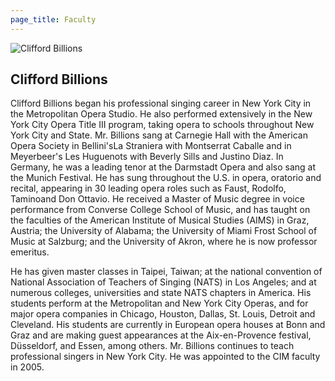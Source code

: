 ```yaml
---
page_title: Faculty
---
```


![Clifford Billions](/img/clifford-billions.png)

## Clifford Billions

Clifford Billions began his professional singing career in New York City in the Metropolitan Opera Studio. He also performed extensively in the New York City Opera Title III program, taking opera to schools throughout New York City and State. Mr. Billions sang at Carnegie Hall with the American Opera Society in Bellini'sLa Straniera with Montserrat Caballe and in Meyerbeer's Les Huguenots with Beverly Sills and Justino Diaz. In Germany, he was a leading tenor at the Darmstadt Opera and also sang at the Munich Festival. He has sung throughout the U.S. in opera, oratorio and recital, appearing in 30 leading opera roles such as Faust, Rodolfo, Taminoand Don Ottavio. He received a Master of Music degree in voice performance from Converse College School of Music, and has taught on the faculties of the American Institute of Musical Studies (AIMS) in Graz, Austria; the University of Alabama; the University of Miami Frost School of Music at Salzburg; and the University of Akron, where he is now professor emeritus. 

He has given master classes in Taipei, Taiwan; at the national convention of National Association of Teachers of Singing (NATS) in Los Angeles; and at numerous colleges, universities and state NATS chapters in America. His students perform at the Metropolitan and New York City Operas, and for major opera companies in Chicago, Houston, Dallas, St. Louis, Detroit and Cleveland. His students are currently in European opera houses at Bonn and Graz and are making guest appearances at the Aix-en-Provence festival, Düsseldorf, and Essen, among others. Mr. Billions continues to teach professional singers in New York City. He was appointed to the CIM faculty in 2005.
